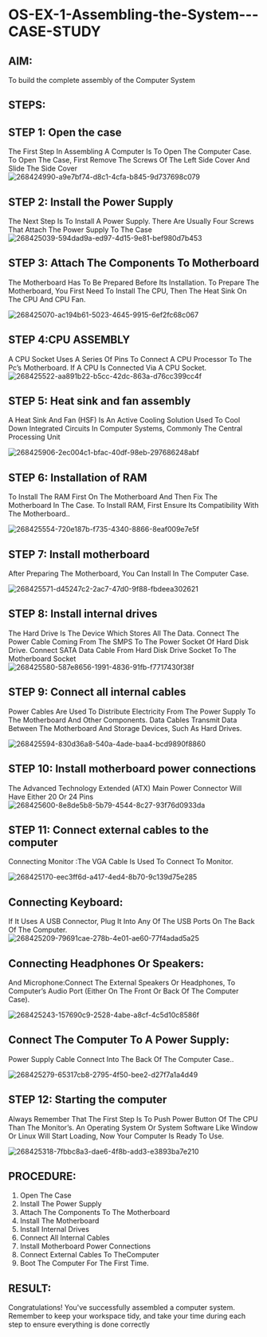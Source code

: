# OS-EX-1-Assembling-the-System---CASE-STUDY

## AIM:
To build the complete assembly of the Computer System
## STEPS:
## STEP 1: Open the case
The First Step In Assembling A Computer Is To Open The Computer Case. To Open The Case, First Remove The Screws Of The Left Side Cover And Slide The Side Cover
![268424990-a9e7bf74-d8c1-4cfa-b845-9d737698c079](https://github.com/charumathiramesh/OS-EX-1-Assembling-the-System---CASE-STUDY/assets/120204455/08281fd0-3c42-463d-8967-b2c801bbff47)

## STEP 2: Install the Power Supply
The Next Step Is To Install A Power Supply. There Are Usually Four Screws That Attach The Power Supply To The Case
![268425039-594dad9a-ed97-4d15-9e81-bef980d7b453](https://github.com/charumathiramesh/OS-EX-1-Assembling-the-System---CASE-STUDY/assets/120204455/9bdd04fa-cab6-43f2-9922-2fa9660940ef)

## STEP 3: Attach The Components To Motherboard
The Motherboard Has To Be Prepared Before Its Installation. To Prepare The Motherboard, You First Need To Install The CPU, Then The Heat Sink On The CPU And CPU Fan.

![268425070-ac194b61-5023-4645-9915-6ef2fc68c067](https://github.com/charumathiramesh/OS-EX-1-Assembling-the-System---CASE-STUDY/assets/120204455/86fba87b-c426-4a80-80f3-373dd27c55a2)

## STEP 4:CPU ASSEMBLY
A CPU Socket Uses A Series Of Pins To Connect A CPU Processor To The Pc’s Motherboard. If A CPU Is Connected Via A CPU Socket.
![268425522-aa891b22-b5cc-42dc-863a-d76cc399cc4f](https://github.com/charumathiramesh/OS-EX-1-Assembling-the-System---CASE-STUDY/assets/120204455/a7c3fdfa-6c02-4db9-85c2-9dbda9b5010e)


## STEP 5: Heat sink and fan assembly
A Heat Sink And Fan (HSF) Is An Active Cooling Solution Used To Cool Down Integrated Circuits In Computer Systems, Commonly The Central Processing Unit

![268425906-2ec004c1-bfac-40df-98eb-297686248abf](https://github.com/charumathiramesh/OS-EX-1-Assembling-the-System---CASE-STUDY/assets/120204455/9da7d796-fef9-4419-8e9d-5dbd9332b97a)


## STEP 6: Installation of RAM
To Install The RAM First On The Motherboard And Then Fix The Motherboard In The Case. To Install RAM, First Ensure Its Compatibility With The Motherboard..

![268425554-720e187b-f735-4340-8866-8eaf009e7e5f](https://github.com/charumathiramesh/OS-EX-1-Assembling-the-System---CASE-STUDY/assets/120204455/a7162f6d-92e7-43f7-987c-b299b75e4635)

## STEP 7: Install motherboard
After Preparing The Motherboard, You Can Install In The Computer Case.

![268425571-d45247c2-2ac7-47d0-9f88-fbdeea302621](https://github.com/charumathiramesh/OS-EX-1-Assembling-the-System---CASE-STUDY/assets/120204455/39554e0d-3e95-4277-8d84-4d213826a247)

## STEP 8: Install internal drives
The Hard Drive Is The Device Which Stores All The Data. Connect The Power Cable Coming From The SMPS To The Power Socket Of Hard Disk Drive. Connect SATA Data Cable From Hard Disk Drive Socket To The Motherboard Socket
![268425580-587e8656-1991-4836-91fb-f7717430f38f](https://github.com/charumathiramesh/OS-EX-1-Assembling-the-System---CASE-STUDY/assets/120204455/172c1bc9-a053-4ca4-8441-82ac364e4198)

## STEP 9: Connect all internal cables
Power Cables Are Used To Distribute Electricity From The Power Supply To The Motherboard And Other Components. Data Cables Transmit Data Between The Motherboard And Storage Devices, Such As Hard Drives.

![268425594-830d36a8-540a-4ade-baa4-bcd9890f8860](https://github.com/charumathiramesh/OS-EX-1-Assembling-the-System---CASE-STUDY/assets/120204455/e8ba7784-cdae-4a34-9890-e1845e46605d)

## STEP 10: Install motherboard power connections
The Advanced Technology Extended (ATX) Main Power Connector Will Have Either 20 Or 24 Pins
![268425600-8e8de5b8-5b79-4544-8c27-93f76d0933da](https://github.com/charumathiramesh/OS-EX-1-Assembling-the-System---CASE-STUDY/assets/120204455/63332634-25bf-4858-a0f2-e829fa2999e6)

## STEP 11: Connect external cables to the computer
Connecting Monitor :The VGA Cable Is Used To Connect To Monitor.


![268425170-eec3ff6d-a417-4ed4-8b70-9c139d75e285](https://github.com/charumathiramesh/OS-EX-1-Assembling-the-System---CASE-STUDY/assets/120204455/1555dd5c-3e79-4c9e-8772-744b78adcf08)

## Connecting Keyboard:
If It Uses A USB Connector, Plug It Into Any Of The USB Ports On The Back Of The Computer.
![268425209-79691cae-278b-4e01-ae60-77f4adad5a25](https://github.com/charumathiramesh/OS-EX-1-Assembling-the-System---CASE-STUDY/assets/120204455/16e0e280-2249-43ff-a4dd-e2896051ed8e)

## Connecting Headphones Or Speakers:

And Microphone:Connect The External Speakers Or Headphones, To Computer’s Audio Port (Either On The Front Or Back Of The Computer Case).

![268425243-157690c9-2528-4abe-a8cf-4c5d10c8586f](https://github.com/charumathiramesh/OS-EX-1-Assembling-the-System---CASE-STUDY/assets/120204455/3e94384b-f0a0-4c50-accd-a755d9dc0e33)

## Connect The Computer To A Power Supply:
Power Supply Cable Connect Into The Back Of The Computer Case..

![268425279-65317cb8-2795-4f50-bee2-d27f7a1a4d49](https://github.com/charumathiramesh/OS-EX-1-Assembling-the-System---CASE-STUDY/assets/120204455/91b752d7-6544-48ae-a7df-5f28f8b2e8cb)

## STEP 12: Starting the computer
Always Remember That The First Step Is To Push Power Button Of The CPU Than The Monitor’s. An Operating System Or System Software Like Window Or Linux Will Start Loading, Now Your Computer Is Ready To Use.

![268425318-7fbbc8a3-dae6-4f8b-add3-e3893ba7e210](https://github.com/charumathiramesh/OS-EX-1-Assembling-the-System---CASE-STUDY/assets/120204455/3b2781e5-fb27-4ab4-89e4-76bedc713e6f)

## PROCEDURE:
1. Open The Case
2. Install The Power Supply
3. Attach The Components To The Motherboard
4. Install The Motherboard
5. Install Internal Drives
6. Connect All Internal Cables
7. Install Motherboard Power Connections
8. Connect External Cables To TheComputer
9. Boot The Computer For The First Time.


## RESULT:
Congratulations! You've successfully assembled a computer system. Remember to keep your workspace tidy, and take your time during each step to ensure everything is done correctly


